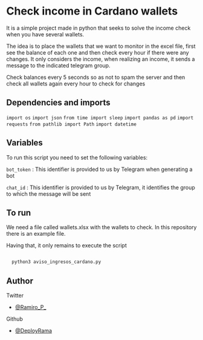 
# Check income in Cardano wallets

It is a simple project made in python that seeks to solve the income check when you have several wallets.

The idea is to place the wallets that we want to monitor in the excel file, first see the balance of each one and then check every hour if there were any changes. It only considers the income, when realizing an income, it sends a message to the indicated telegram group.

Check balances every 5 seconds so as not to spam the server and then check all wallets again every hour to check for changes


## Dependencies and imports

`import os`
`import json`
`from time import sleep`
`import pandas as pd`
`import requests`
`from pathlib import Path`
`import datetime`
## Variables

To run this script you need to set the following variables:

`bot_token` : This identifier is provided to us by Telegram when generating a bot

`chat_id` : This identifier is provided to us by Telegram, it identifies the group to which the message will be sent

## To run

We need a file called wallets.xlsx with the wallets to check. In this repository there is an example file.

Having that, it only remains to execute the script


```bash

  python3 aviso_ingresos_cardano.py
```
    
## Author
Twitter
- [@Ramiro_P_](https://twitter.com/Ramiro_P_)

Github
- [@DeployRama](https://github.com/deployRama) 